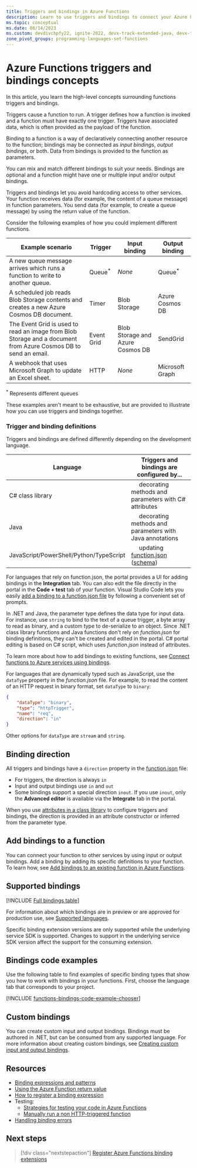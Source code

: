 ```yaml
---
title: Triggers and bindings in Azure Functions
description: Learn to use triggers and bindings to connect your Azure Function to online events and cloud-based services.
ms.topic: conceptual
ms.date: 08/14/2023
ms.custom: devdivchpfy22, ignite-2022, devx-track-extended-java, devx-track-js, devx-track-python
zone_pivot_groups: programming-languages-set-functions
---
```


# Azure Functions triggers and bindings concepts

In this article, you learn the high-level concepts surrounding functions triggers and bindings.

Triggers cause a function to run. A trigger defines how a function is invoked and a function must have exactly one trigger. Triggers have associated data, which is often provided as the payload of the function.

Binding to a function is a way of declaratively connecting another resource to the function; bindings may be connected as *input bindings*, *output bindings*, or both. Data from bindings is provided to the function as parameters.

You can mix and match different bindings to suit your needs. Bindings are optional and a function might have one or multiple input and/or output bindings.

Triggers and bindings let you avoid hardcoding access to other services. Your function receives data (for example, the content of a queue message) in function parameters. You send data (for example, to create a queue message) by using the return value of the function. 

Consider the following examples of how you could implement different functions.

| Example scenario | Trigger | Input binding | Output binding |
|-------------|---------|---------------|----------------|
| A new queue message arrives which runs a function to write to another queue. | Queue<sup>*</sup> | *None* | Queue<sup>*</sup> |
|A scheduled job reads Blob Storage contents and creates a new Azure Cosmos DB document. | Timer | Blob Storage | Azure Cosmos DB |
|The Event Grid is used to read an image from Blob Storage and a document from Azure Cosmos DB to send an email. | Event Grid | Blob Storage and Azure Cosmos DB | SendGrid |
| A webhook that uses Microsoft Graph to update an Excel sheet. | HTTP | *None* | Microsoft Graph |

<sup>\*</sup> Represents different queues

These examples aren't meant to be exhaustive, but are provided to illustrate how you can use triggers and bindings together.

###  Trigger and binding definitions

Triggers and bindings are defined differently depending on the development language.

| Language | Triggers and bindings are configured by... |
|-------------|--------------------------------------------|
| C# class library | &nbsp;&nbsp;&nbsp;&nbsp;&nbsp;decorating methods and parameters with C# attributes |
| Java | &nbsp;&nbsp;&nbsp;&nbsp;&nbsp;decorating methods and parameters with Java annotations  | 
| JavaScript/PowerShell/Python/TypeScript | &nbsp;&nbsp;&nbsp;&nbsp;&nbsp;updating [function.json](./functions-reference.md) ([schema](http://json.schemastore.org/function)) |

For languages that rely on function.json, the portal provides a UI for adding bindings in the **Integration** tab. You can also edit the file directly in the portal in the **Code + test** tab of your function. Visual Studio Code lets you easily [add a binding to a function.json file](functions-develop-vs-code.md?tabs=nodejs#add-a-function-to-your-project) by following a convenient set of prompts. 

In .NET and Java, the parameter type defines the data type for input data. For instance, use `string` to bind to the text of a queue trigger, a byte array to read as binary, and a custom type to de-serialize to an object. Since .NET class library functions and Java functions don't rely on *function.json* for binding definitions, they can't be created and edited in the portal. C# portal editing is based on C# script, which uses *function.json* instead of attributes.

To learn more about how to add bindings to existing functions, see [Connect functions to Azure services using bindings](add-bindings-existing-function.md).

For languages that are dynamically typed such as JavaScript, use the `dataType` property in the *function.json* file. For example, to read the content of an HTTP request in binary format, set `dataType` to `binary`:

```json
{
    "dataType": "binary",
    "type": "httpTrigger",
    "name": "req",
    "direction": "in"
}
```

Other options for `dataType` are `stream` and `string`.

## Binding direction

All triggers and bindings have a `direction` property in the [function.json](./functions-reference.md) file:

- For triggers, the direction is always `in`
- Input and output bindings use `in` and `out`
- Some bindings support a special direction `inout`. If you use `inout`, only the **Advanced editor** is available via the **Integrate** tab in the portal.

When you use [attributes in a class library](functions-dotnet-class-library.md) to configure triggers and bindings, the direction is provided in an attribute constructor or inferred from the parameter type.

## Add bindings to a function

You can connect your function to other services by using input or output bindings. Add a binding by adding its specific definitions to your function. To learn how, see [Add bindings to an existing function in Azure Functions](add-bindings-existing-function.md).  

## Supported bindings

[!INCLUDE [Full bindings table](../../includes/functions-bindings.md)]

For information about which bindings are in preview or are approved for production use, see [Supported languages](supported-languages.md). 

Specific binding extension versions are only supported while the underlying service SDK is supported. Changes to support in the underlying service SDK version affect the support for the consuming extension.

## Bindings code examples

Use the following table to find examples of specific binding types that show you how to work with bindings in your functions. First, choose the language tab that corresponds to your project. 

[!INCLUDE [functions-bindings-code-example-chooser](../../includes/functions-bindings-code-example-chooser.md)]

## Custom bindings

You can create custom input and output bindings. Bindings must be authored in .NET, but can be consumed from any supported language. For more information about creating custom bindings, see [Creating custom input and output bindings](https://github.com/Azure/azure-webjobs-sdk/wiki/Creating-custom-input-and-output-bindings).

## Resources
- [Binding expressions and patterns](./functions-bindings-expressions-patterns.md)
- [Using the Azure Function return value](./functions-bindings-return-value.md)
- [How to register a binding expression](./functions-bindings-register.md)
- Testing:
  - [Strategies for testing your code in Azure Functions](functions-test-a-function.md)
  - [Manually run a non HTTP-triggered function](functions-manually-run-non-http.md)
- [Handling binding errors](./functions-bindings-errors.md)

## Next steps
> [!div class="nextstepaction"]
> [Register Azure Functions binding extensions](./functions-bindings-register.md)
